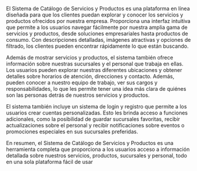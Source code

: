 El Sistema de Catálogo de Servicios y Productos es una plataforma en línea diseñada para que los clientes puedan explorar y conocer los servicios y productos ofrecidos por nuestra empresa. Proporciona una interfaz intuitiva que permite a los usuarios navegar fácilmente por nuestra amplia gama de servicios y productos, desde soluciones empresariales hasta productos de consumo. Con descripciones detalladas, imágenes atractivas y opciones de filtrado, los clientes pueden encontrar rápidamente lo que están buscando.

Además de mostrar servicios y productos, el sistema también ofrece información sobre nuestras sucursales y el personal que trabaja en ellas. Los usuarios pueden explorar nuestras diferentes ubicaciones y obtener detalles sobre horarios de atención, direcciones y contacto. Además, pueden conocer a nuestro equipo de trabajo, ver sus cargos y responsabilidades, lo que les permite tener una idea más clara de quiénes son las personas detrás de nuestros servicios y productos.

El sistema también incluye un sistema de login y registro que permite a los usuarios crear cuentas personalizadas. Esto les brinda acceso a funciones adicionales, como la posibilidad de guardar sucursales favoritas, recibir actualizaciones sobre el personal y recibir notificaciones sobre eventos o promociones especiales en sus sucursales preferidas.

En resumen, el Sistema de Catálogo de Servicios y Productos es una herramienta completa que proporciona a los usuarios acceso a información detallada sobre nuestros servicios, productos, sucursales y personal, todo en una sola plataforma fácil de usar
